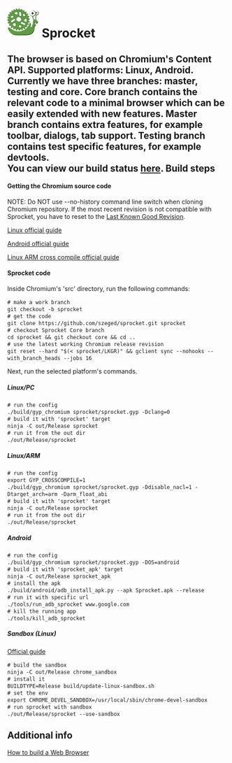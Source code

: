 ![](android/java/res/mipmap-hdpi/app_icon.png) Sprocket
========
The browser is based on Chromium's Content API.
Supported platforms: Linux, Android.
Currently we have three branches: master, testing and core.
Core branch contains the relevant code to a minimal browser which can be easily extended with new features.
Master branch contains extra features, for example toolbar, dialogs, tab support.
Testing branch contains test specific features, for example devtools.  
You can view our build status [here](http://build.sprocket.sed.hu/waterfall "Sprocket buildbot").
Build steps
-------------
#### Getting the Chromium source code
NOTE: Do NOT use --no-history command line switch when cloning Chromium repository. If the most recent revision is not compatible with Sprocket, you have to reset to the [Last Known Good Revision](https://github.com/szeged/sprocket/blob/master/LKGR "Last Known Good Revision").

[Linux official guide](http://dev.chromium.org/developers/how-tos/get-the-code "Get the code")

[Android official guide](https://www.chromium.org/developers/how-tos/android-build-instructions "Android Instructions")

[Linux ARM cross compile official guide](https://code.google.com/p/chromium/wiki/LinuxChromiumArm "ARM Instructions")

#### Sprocket code
Inside Chromium's 'src' directory, run the following commands:
```shell
# make a work branch
git checkout -b sprocket
# get the code
git clone https://github.com/szeged/sprocket.git sprocket
# checkout Sprocket Core branch
cd sprocket && git checkout core && cd ..
# use the latest working Chromium release revision
git reset --hard "$(< sprocket/LKGR)" && gclient sync --nohooks --with_branch_heads --jobs 16
```
Next, run the selected platform's commands.
##### Linux/PC
```shell
# run the config
./build/gyp_chromium sprocket/sprocket.gyp -Dclang=0
# build it with 'sprocket' target
ninja -C out/Release sprocket
# run it from the out dir
./out/Release/sprocket
```
##### Linux/ARM
```shell
# run the config
export GYP_CROSSCOMPILE=1
./build/gyp_chromium sprocket/sprocket.gyp -Ddisable_nacl=1 -Dtarget_arch=arm -Darm_float_abi
# build it with 'sprocket' target
ninja -C out/Release sprocket
# run it from the out dir
./out/Release/sprocket
```
##### Android
```shell
# run the config
./build/gyp_chromium sprocket/sprocket.gyp -DOS=android
# build it with 'sprocket_apk' target
ninja -C out/Release sprocket_apk
# install the apk
./build/android/adb_install_apk.py --apk Sprocket.apk --release
# run it with specific url
./tools/run_adb_sprocket www.google.com
# kill the running app
./tools/kill_adb_sprocket
```
##### Sandbox (Linux)
[Official guide](https://code.google.com/p/chromium/wiki/LinuxSUIDSandboxDevelopment "Sandbox")
```shell
# build the sandbox
ninja -C out/Release chrome_sandbox
# install it
BUILDTYPE=Release build/update-linux-sandbox.sh
# set the env
export CHROME_DEVEL_SANDBOX=/usr/local/sbin/chrome-devel-sandbox
# run sprocket with sandbox
./out/Release/sprocket --use-sandbox
```
Additional info
---------------
[How to build a Web Browser](https://docs.google.com/document/d/1Uwvjy5Mj_CMIoLPbKo_kcdVVyrF9waocZQ1vJMuIj54 "How to build a Web Browser")

